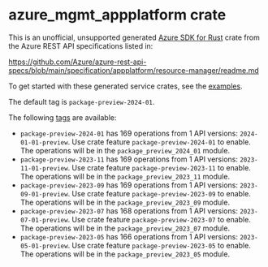 # azure_mgmt_appplatform crate

This is an unofficial, unsupported generated [Azure SDK for Rust](https://github.com/Azure/azure-sdk-for-rust/tree/legacy) crate from the Azure REST API specifications listed in:

https://github.com/Azure/azure-rest-api-specs/blob/main/specification/appplatform/resource-manager/readme.md

To get started with these generated service crates, see the [examples](https://github.com/Azure/azure-sdk-for-rust/blob/legacy/services/README.md#examples).

The default tag is `package-preview-2024-01`.

The following [tags](https://github.com/Azure/azure-sdk-for-rust/blob/legacy/services/tags.md) are available:

- `package-preview-2024-01` has 169 operations from 1 API versions: `2024-01-01-preview`. Use crate feature `package-preview-2024-01` to enable. The operations will be in the `package_preview_2024_01` module.
- `package-preview-2023-11` has 169 operations from 1 API versions: `2023-11-01-preview`. Use crate feature `package-preview-2023-11` to enable. The operations will be in the `package_preview_2023_11` module.
- `package-preview-2023-09` has 169 operations from 1 API versions: `2023-09-01-preview`. Use crate feature `package-preview-2023-09` to enable. The operations will be in the `package_preview_2023_09` module.
- `package-preview-2023-07` has 168 operations from 1 API versions: `2023-07-01-preview`. Use crate feature `package-preview-2023-07` to enable. The operations will be in the `package_preview_2023_07` module.
- `package-preview-2023-05` has 166 operations from 1 API versions: `2023-05-01-preview`. Use crate feature `package-preview-2023-05` to enable. The operations will be in the `package_preview_2023_05` module.